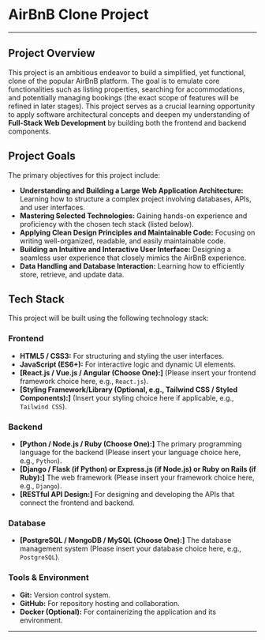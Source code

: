 # AirBnB Clone Project

---

## Project Overview

This project is an ambitious endeavor to build a simplified, yet functional, clone of the popular AirBnB platform. The goal is to emulate core functionalities such as listing properties, searching for accommodations, and potentially managing bookings (the exact scope of features will be refined in later stages). This project serves as a crucial learning opportunity to apply software architectural concepts and deepen my understanding of **Full-Stack Web Development** by building both the frontend and backend components.

## Project Goals

The primary objectives for this project include:

* **Understanding and Building a Large Web Application Architecture:** Learning how to structure a complex project involving databases, APIs, and user interfaces.
* **Mastering Selected Technologies:** Gaining hands-on experience and proficiency with the chosen tech stack (listed below).
* **Applying Clean Design Principles and Maintainable Code:** Focusing on writing well-organized, readable, and easily maintainable code.
* **Building an Intuitive and Interactive User Interface:** Designing a seamless user experience that closely mimics the AirBnB experience.
* **Data Handling and Database Interaction:** Learning how to efficiently store, retrieve, and update data.

## Tech Stack

This project will be built using the following technology stack:

### Frontend

* **HTML5 / CSS3:** For structuring and styling the user interfaces.
* **JavaScript (ES6+):** For interactive logic and dynamic UI elements.
* **[React.js / Vue.js / Angular (Choose One):]** (Please insert your frontend framework choice here, e.g., `React.js`).
* **[Styling Framework/Library (Optional, e.g., Tailwind CSS / Styled Components):]** (Insert your styling choice here if applicable, e.g., `Tailwind CSS`).

### Backend

* **[Python / Node.js / Ruby (Choose One):]** The primary programming language for the backend (Please insert your language choice here, e.g., `Python`).
* **[Django / Flask (if Python) or Express.js (if Node.js) or Ruby on Rails (if Ruby):]** The web framework (Please insert your framework choice here, e.g., `Django`).
* **[RESTful API Design:]** For designing and developing the APIs that connect the frontend and backend.

### Database

* **[PostgreSQL / MongoDB / MySQL (Choose One):]** The database management system (Please insert your database choice here, e.g., `PostgreSQL`).

### Tools & Environment

* **Git:** Version control system.
* **GitHub:** For repository hosting and collaboration.
* **Docker (Optional):** For containerizing the application and its environment.

---
